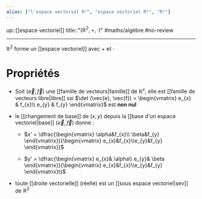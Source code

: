 ```yaml
---
alias: ["l'espace vectoriel R²", "espace vectoriel R²", "R²"]
---
```

up::[[espace vectoriel]]
title::"$(\mathbb{R}^{2}, +, \cdot)$"
#maths/algèbre #no-review 

----
$\mathbb{R}^{2}$ forme un [[espace vectoriel]] avec $+$ et $\cdot$


# Propriétés

 - Soit $(\vec{e}; \vec{f})$ une [[famille de vecteurs|famille]] de $\mathbb{R}^{x}$, elle est [[famille de vecteurs libre|libre]] ssi $\det (\vec{e}, \vec{f}) = \begin{vmatrix} e_{x} & f_{x}\\ e_{y} & f_{y} \end{vmatrix}$ est **non nul**
 - le [[changement de base]] de $(x, y)$ depuis la [[base d'un espace vectoriel|base]] $(\vec{e}, \vec{f})$ donne :
     - $x' = \dfrac{\begin{vmatrix} \alpha&f_{x}\\ \beta&f_{y} \end{vmatrix}}{\begin{vmatrix} e_{x}&f_{x}\\e_{y}&f_{y} \end{vmatrix}}$
     
     - $y' = \dfrac{\begin{vmatrix} e_{x}& \alpha\\ e_{y}& \beta \end{vmatrix}}{\begin{vmatrix} e_{x}&f_{x}\\e_{y}&f_{y} \end{vmatrix}t}$

 - toute [[droite vectorielle]] (réelle) est un [[sous espace vectoriel|sev]] de $\mathbb{R}^{2}$
